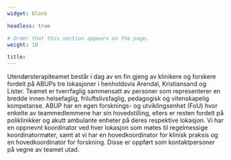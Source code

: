 ```yaml
---
widget: blank

headless: true

# Order that this section appears on the page.
weight: 10

title: 
---
```


Utendørsterapiteamet består i dag av en fin gjeng av klinikere og forskere fordelt på ABUPs tre lokasjoner i henholdsvis Arendal, Kristiansand og Lister. Teamet er tverrfaglig sammensatt av personer som representerer en bredde innen helsefaglig, friluftslivsfaglig, pedagogisk og vitenskapelig kompetanse. ABUP har en egen forsknings- og utviklingsenhet (FoU) hvor enkelte av teammedlemmene har sin hovedstilling, ellers er resten fordelt på poliklinikker og akutt ambulante enheter på deres respektive lokasjon. Vi har en oppnevnt koordinator ved hver lokasjon som møtes til regelmessige koordinatormøter, samt at vi har en hovedkoordinator for klinisk praksis og en hovedkoordinator for forskning. Disse er oppført som kontaktpersoner på vegne av teamet utad.